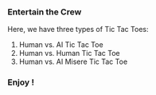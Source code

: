 ### Entertain the Crew ###

Here, we have three types of Tic Tac Toes:
1. Human vs. AI Tic Tac Toe
2. Human vs. Human Tic Tac Toe
3. Human vs. AI Misere Tic Tac Toe

### Enjoy ! ###

